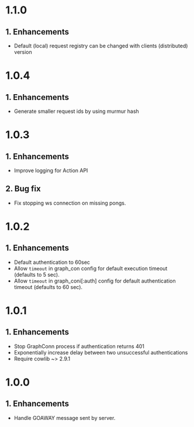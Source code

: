 # 1.1.0

## 1. Enhancements
  * Default (local) request registry can be changed with clients (distributed) version

# 1.0.4

## 1. Enhancements
  * Generate smaller request ids by using murmur hash

# 1.0.3

## 1. Enhancements
  * Improve logging for Action API

## 2. Bug fix
  * Fix stopping ws connection on missing pongs.

# 1.0.2

## 1. Enhancements
  * Default authentication to 60sec
  * Allow `timeout` in graph_con config for default execution timeout (defaults to 5 sec).
  * Allow `timeout` in graph_coni[:auth] config for default authentication timeout (defaults to 60 sec).

# 1.0.1

## 1. Enhancements
  * Stop GraphConn process if authentication returns 401
  * Exponentially increase delay between two unsuccessful authentications
  * Require cowlib ~> 2.9.1

# 1.0.0

## 1. Enhancements
  * Handle GOAWAY message sent by server.
